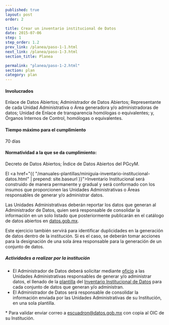```yaml
---
published: true
layout: post
order: 2

title: Crear un inventario institucional de Datos
date: 2015-07-06
step: 1
step_order: 1.2
prev_link: /planea/paso-1-1.html
next_link: /planea/paso-1-3.html
section_title: Planea

permalink: "planea/paso-1-2.html"
section: plan
category: plan
---
```


#### Involucrados

Enlace de Datos Abiertos; Administrador de Datos Abiertos; Representante de cada  Unidad Administrativa o Área generadora y/o administradoras de datos; Unidad de Enlace  de transparencia homólogas o equivalentes; y, Órganos Internos de Control, homólogas o equivalentes.

#### Tiempo máximo para el cumplimiento

70 días

#### Normatividad a la que se da cumplimiento:

Decreto de Datos Abiertos; Índice de Datos Abiertos del PGcyM.

El  <a href="{{ "/manuales-plantillas/miniguia-inventario-institucional-datos.html" | prepend: site.baseurl }}">Inventario Institucional</a> será construido de manera permanente y gradual y será conformado con los insumos que proporcionen las Unidades Administrativas o Áreas responsables de generar y/o administrar datos.

Las Unidades Administrativas deberán reportar los datos que generan al Administrador de Datos, quien será responsable de consolidar la información en un solo listado que posteriormente publicarán en el catálogo de datos abiertos en <a href="http://datos.gob.mx" target="_blank">datos.gob.mx</a>.

Este ejercicio también servirá para identificar duplicidades en la generación de datos dentro de la institución. Si es el caso, se deberán tomar acciones para la designación de una sola área responsable para la generación de un conjunto de datos.

##### Actividades a realizar por la institución

<ul class="highlight-list">
    <li>El Administrador de Datos deberá solicitar mediante <a href="../docs/oficio_solicitud_inventario_de_datos.docx">oficio</a> a las Unidades Administrativas responsables de generar y/o administrar datos, el llenado de la <a href="{{ "/docs/inventario_general_de_datos.xlsx" | prepend: site.baseurl }}">plantilla</a> del <a href="{{ "/manuales-plantillas/miniguia-inventario-institucional-datos.html" | prepend: site.baseurl }}">Inventario Institucional de Datos</a> para cada conjunto de datos que generan y/o administran.</li>
    <li>El Administrador de Datos será responsable de consolidar la información enviada por las Unidades Administrativas de su Institución, en una sola plantilla.</li>
</ul>

<p class="footnote">* Para validar enviar correo a <a href="mailto:escuadron@datos.gob.mx">escuadron@datos.gob.mx</a> con copia al OIC de su Institución.</p>
